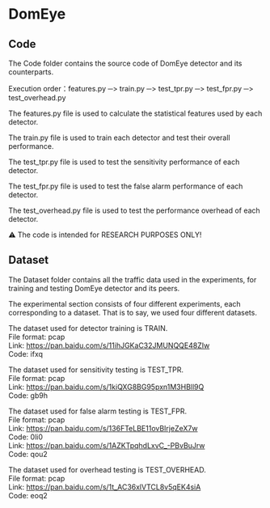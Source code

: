 # DomEye

## Code
The Code folder contains the source code of DomEye detector and its counterparts.

Execution order：features.py ─> train.py ─> test_tpr.py ─> test_fpr.py ─> test_overhead.py

The features.py file is used to calculate the statistical features used by each detector.

The train.py file is used to train each detector and test their overall performance.

The test_tpr.py file is used to test the sensitivity performance of each detector.

The test_fpr.py file is used to test the false alarm performance of each detector.

The test_overhead.py file is used to test the performance overhead of each detector.

:warning: The code is intended for RESEARCH PURPOSES ONLY!


## Dataset
The Dataset folder contains all the traffic data used in the experiments, for training and testing DomEye detector and its peers.

The experimental section consists of four different experiments, each corresponding to a dataset. That is to say, we used four different datasets.

The dataset used for detector training is TRAIN.  
File format: pcap  
Link: https://pan.baidu.com/s/11ihJGKaC32JMUNQQE48ZIw  
Code: ifxq

The dataset used for sensitivity testing is TEST_TPR.  
File format: pcap  
Link: https://pan.baidu.com/s/1kiQXG8BG95pxn1M3HBll9Q  
Code: gb9h

The dataset used for false alarm testing is TEST_FPR.  
File format: pcap  
Link: https://pan.baidu.com/s/136FTeLBE11ovBIrjeZeX7w  
Code: 0li0  
Link: https://pan.baidu.com/s/1AZKTpqhdLxvC_-PBvBuJrw  
Code: qou2

The dataset used for overhead testing is TEST_OVERHEAD.  
File format: pcap  
Link: https://pan.baidu.com/s/1t_AC36xlVTCL8v5qEK4siA  
Code: eoq2